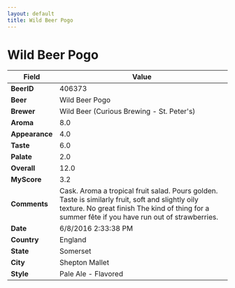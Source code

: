 ```yaml
---
layout: default
title: Wild Beer Pogo
---
```


# Wild Beer Pogo

| Field         | Value     |
|---------------|-----------|
| **BeerID** | 406373 |
| **Beer** | Wild Beer Pogo |
| **Brewer** | Wild Beer (Curious Brewing - St. Peter&#39;s) |
| **Aroma** | 8.0 |
| **Appearance** | 4.0 |
| **Taste** | 6.0 |
| **Palate** | 2.0 |
| **Overall** | 12.0 |
| **MyScore** | 3.2 |
| **Comments** | Cask. Aroma a tropical fruit salad. Pours golden. Taste is similarly fruit, soft and slightly oily texture. No great finish The kind of thing for a summer fête if you have run out of strawberries. |
| **Date** | 6/8/2016 2:33:38 PM |
| **Country** | England |
| **State** | Somerset |
| **City** | Shepton Mallet |
| **Style** | Pale Ale - Flavored |
